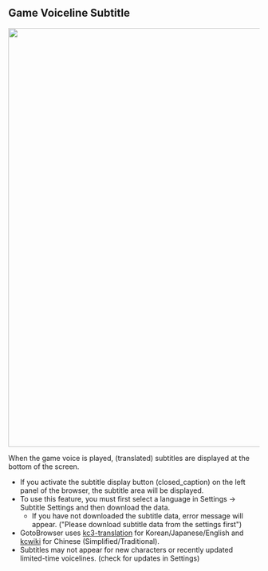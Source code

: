 <link rel="stylesheet" href="https://fonts.googleapis.com/css2?family=Material+Symbols+Outlined:opsz,wght,FILL,GRAD@20,400,0,0&icon_names=closed_caption" />

## Game Voiceline Subtitle

<img src="https://gotobrowser-docs.s3.ap-northeast-1.amazonaws.com/en/subtitle.png"  width="840" style="max-width: 100%;" class="mb-3"/>

When the game voice is played, (translated) subtitles are displayed at the bottom of the screen.  
- If you activate the subtitle display button (<span class="material-symbols-outlined inline-icon">closed_caption</span>) on the left panel of the browser, the subtitle area will be displayed.
- To use this feature, you must first select a language in Settings → Subtitle Settings and then download the data.
  - If you have not downloaded the subtitle data, error message will appear. ("Please download subtitle data from the settings first")
- GotoBrowser uses [kc3-translation](https://github.com/KC3Kai/kc3-translations) for Korean/Japanese/English and [kcwiki](https://github.com/kcwikizh/kcwiki-api) for Chinese (Simplified/Traditional).
- Subtitles may not appear for new characters or recently updated limited-time voicelines. (check for updates in Settings)